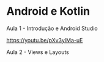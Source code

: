 # Android e Kotlin

Aula 1 - Introdução e Android Studio

https://youtu.be/pXv3ylMa-uE

Aula 2 - Views e Layouts

